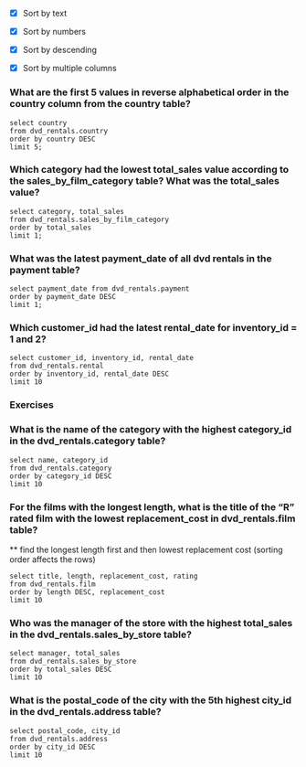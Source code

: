 - [x] Sort by text
- [x] Sort by numbers
- [x] Sort by descending
- [x] Sort by multiple columns


### What are the first 5 values in reverse alphabetical order in the country column from the country table?

``` 
select country
from dvd_rentals.country
order by country DESC
limit 5;
```

### Which category had the lowest total_sales value according to the sales_by_film_category table? What was the total_sales value?

```
select category, total_sales
from dvd_rentals.sales_by_film_category
order by total_sales
limit 1;
```

### What was the latest payment_date of all dvd rentals in the payment table?

```
select payment_date from dvd_rentals.payment
order by payment_date DESC
limit 1;
```

### Which customer_id had the latest rental_date for inventory_id = 1 and 2?

```
select customer_id, inventory_id, rental_date
from dvd_rentals.rental
order by inventory_id, rental_date DESC
limit 10
```

### Exercises

### What is the name of the category with the highest category_id in the dvd_rentals.category table?

```
select name, category_id
from dvd_rentals.category
order by category_id DESC
limit 10
```


### For the films with the longest length, what is the title of the “R” rated film with the lowest replacement_cost in dvd_rentals.film table?

** find the longest length first and then lowest replacement cost (sorting order affects the rows)

```
select title, length, replacement_cost, rating
from dvd_rentals.film
order by length DESC, replacement_cost
limit 10
```

### Who was the manager of the store with the highest total_sales in the dvd_rentals.sales_by_store table?

```
select manager, total_sales
from dvd_rentals.sales_by_store
order by total_sales DESC
limit 10
```

### What is the postal_code of the city with the 5th highest city_id in the dvd_rentals.address table?

```
select postal_code, city_id
from dvd_rentals.address
order by city_id DESC 
limit 10
```
